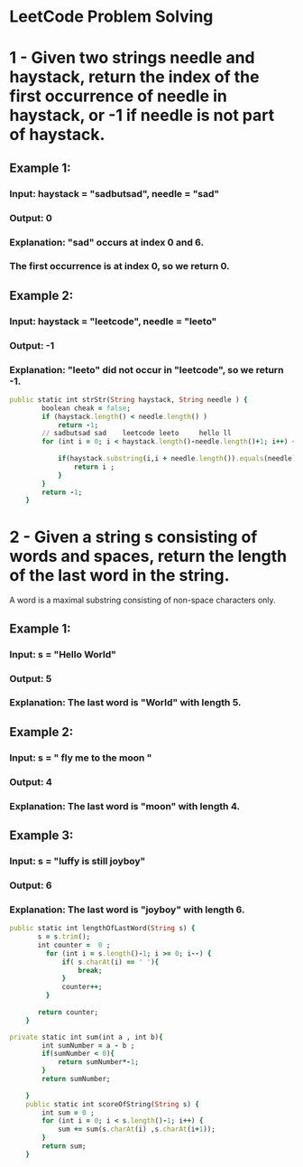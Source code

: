 # LeetCode Problem Solving
# 1 - Given two strings needle and haystack, return the index of the first occurrence of needle in haystack, or -1 if needle is not part of haystack.

## Example 1:
### Input: haystack = "sadbutsad", needle = "sad"
### Output: 0
### Explanation: "sad" occurs at index 0 and 6.
### The first occurrence is at index 0, so we return 0.
## Example 2:

### Input: haystack = "leetcode", needle = "leeto"
### Output: -1
### Explanation: "leeto" did not occur in "leetcode", so we return -1.

```ruby
public static int strStr(String haystack, String needle ) {
        boolean cheak = false;
        if (haystack.length() < needle.length() )
            return -1;
        // sadbutsad sad    leetcode leeto     hello ll
        for (int i = 0; i < haystack.length()-needle.length()+1; i++) { 
            
            if(haystack.substring(i,i + needle.length()).equals(needle)){
                return i ;
            }
        }
        return -1;
    }
```
# 2 - Given a string s consisting of words and spaces, return the length of the last word in the string.

A word is a maximal 
substring
 consisting of non-space characters only.

 

## Example 1:

### Input: s = "Hello World"
### Output: 5
### Explanation: The last word is "World" with length 5.

## Example 2:

### Input: s = "   fly me   to   the moon  "
### Output: 4
### Explanation: The last word is "moon" with length 4.

## Example 3:

### Input: s = "luffy is still joyboy"
### Output: 6
### Explanation: The last word is "joyboy" with length 6.

```ruby
public static int lengthOfLastWord(String s) {
       s = s.trim();
       int counter =  0 ;
         for (int i = s.length()-1; i >= 0; i--) {
             if( s.charAt(i) == ' '){
                 break;
             }
             counter++;
         }
         
       return counter;
    }
```
```ruby
private static int sum(int a , int b){
        int sumNumber = a - b ;
        if(sumNumber < 0){
            return sumNumber*-1;
        }
        return sumNumber;
        
    }
    public static int scoreOfString(String s) {
        int sum = 0 ;
        for (int i = 0; i < s.length()-1; i++) {
            sum += sum(s.charAt(i) ,s.charAt(i+1));
        }
        return sum;
    }
```
